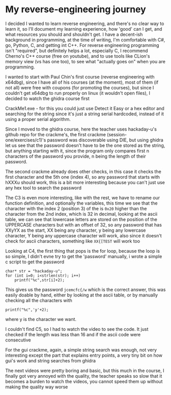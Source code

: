 # My reverse-engineering journey
I decided I wanted to learn reverse engineering, and there's no clear way to learn it, so I'll document my learning experience, how 'good' can I get, and what resources you should and shouldn't get.
I have a decent-ish background in programming, at the time of writing, I'm comfortable with C#, go, Python, C, and getting int C++. For reverse engineering programming isn't "required", but definitely helps a lot, especially C, I recommend Cherno's C++ course (free on youtube), and to use tools like CLion's memory view (vs has one too), to see what "actually goes on" when you are programming.

I wanted to start with Paul Chin's first course (reverse engineering with x64dbg), since I have all of his courses (at the moment), most of them (if not all) were free with coupons (for promoting the courses), but since I couldn't get x64dbg to run properly on linux (it wouldn't open files), I decided to watch the ghidra course first

CrackMe1.exe - for this you could just use Detect it Easy or a hex editor and searching for the string since it's just a string serial hardcoded, instead of it using a proper serial algorithm.

Since I moved to the ghidra course, here the teacher uses hackaday-u's github repo for the crackme's, the first crackme (session-one/exercises/c1)'s password was discoverable using DIE, but using ghidra let us see that the password doesn't have to be the one stored as the string, but anything starting with it, since the program only compares first n characters of the password you provide, n being the length of their password.

The second crackme already does other checks, in this case it checks the first character and the 5th one (index 4), so any password that starts with hXXXu should work, this is a bit more interesting because you can't just use any hex tool to search the password

The C3 is even more interesting, like with the rest, we have to rename our function definition, and optionally the variables, this time we see that the character with the index 2 (position 3) of the is `0x20` higher than the character from the 2nd index, which is 32 in decimal, looking at the ascii table, we can see that lowercase letters are stored on the position of the UPPERCASE characters but with an offset of 32, so any password that has XXyYX as the start, XX being any character, y being any lowercase character, Y being any uppercase character will work, also since it doesn't check for ascii characters, something like `XX{[TEST` will work too

Looking at C4, the first thing that pops is the for loop, because the loop is so simple, I didn't evne try to get the 'password' manually, i wrote a simple c script to get the password
```
char* str = "hackaday-u";  
for (int i=0; i<strlen(str); i++)  
    printf("%c",str[i]+2);
```
This gives us the password ``jcemcfc{/w`` which is the correct answer, this was easily doable by hand, either by looking at the ascii table, or by manually checking all the characters with
```
printf("%c",'y'+2);
```
where y is the character we want.

I couldn't find C5, so I had to watch the video to see the code. It just checked if the length was less than 16 and if the ascii code were consecutive

For the gui crackme, again, a simple string search was enough, not very interesting except the part that explains entry points, a very tiny bit on how gui's work and string searches from ghidra

The next videos were pretty boring and basic, but this much in the course, I finally got very annoyed with the quality, the teacher speaks so slow that it becomes a burden to watch the videos, you cannot speed them up without making the quality way worse